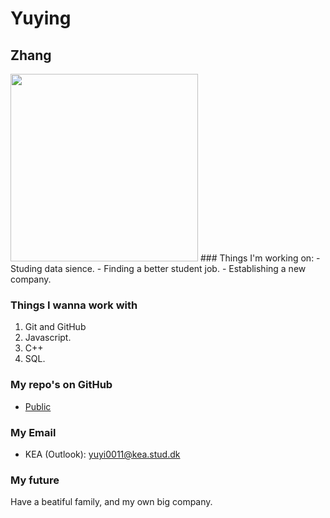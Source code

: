 # Yuying
## Zhang
<img width="300px" src="https://user-images..png"/>
### Things I'm working on:
- Studing data sience.
- Finding a better student job. 
- Establishing a new company.


### Things I wanna work with
1. Git and GitHub
2. Javascript.
3. C++
4. SQL.
### My repo's on GitHub
- [Public]([https://github.com/yuying?tab=repositories&q=&type=public](https://github.com/kea-classrooms/gh-md-intro-dat22c/blob/0d1045cf13cffd109281eea123cb7f0d34f1da10/yuying.md))
### My Email
- KEA (Outlook): [yuyi0011@kea.stud.dk](mailto:yuyi0011@kea.stud.dk)
### My future
Have a beatiful family, and my own big company. 
